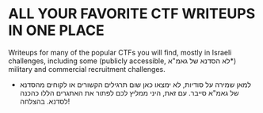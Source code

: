 # ALL YOUR FAVORITE CTF WRITEUPS IN ONE PLACE

Writeups for many of the popular CTFs you will find, mostly in Israeli challenges, including some (publicly accessible, לא הסדנא של גאמ"א*) military and commercial recruitment challenges.




* למאן שמירה על סודיות, לא ימצאו כאן שום תרגילים הקשורים או לקוחים מהסדנא של גאמ"א סייבר. עם זאת, היני ממליץ לכם לפתור את האתגרים הללו כהכנה לסדנא. בהצלחה! 
